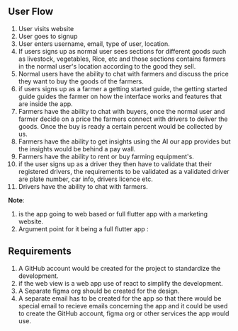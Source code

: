 ## User Flow
1. User visits website
2. User goes to signup
3. User enters username, email, type of user, location.
4. If users signs up as normal user sees sections for different goods such as livestock, vegetables, Rice, etc and those sections contains farmers in the normal user's location according to the good they sell.
5. Normal users have the ability to chat with farmers and discuss the price they want to buy the goods of the farmers.
6. if users signs up as a farmer a getting started guide, the getting started guide guides the farmer on how the interface works and features that are inside the app.
7. Farmers have the ability to chat with buyers, once the normal user and farmer decide on a price the farmers connect with drivers to deliver the goods. Once the buy is ready a certain percent would be collected by us.
8. Farmers have the ability to get insights using the AI our app provides but the insights would  be behind a pay wall.
9. Farmers have the ability to rent or buy farming equipment's.
10. if the user signs up as a driver they then have to validate that their registered drivers, the requirements to be validated as a validated driver are plate number, car info, drivers licence etc.
11. Drivers have the ability to chat with farmers.

**Note**:
1. is the app going to web based or full flutter app with a marketing website.
2. Argument point for it being a full flutter app :
	
## Requirements

1. A GitHub account would be created for the project to standardize the development.
2. if the web view is a web app use of react to simplify the development.
3. A Separate figma org should be created for the design.
4. A separate email has to be created for the app so that there would be special email to recieve emails concerning the app and it could be used to create the GitHub account, figma org or other services the app would use.  
